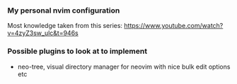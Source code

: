 ### My personal nvim configuration

Most knowledge taken from this series: https://www.youtube.com/watch?v=4zyZ3sw_ulc&t=946s 


### Possible plugins to look at to implement
- neo-tree, visual directory manager for neovim with nice bulk edit options etc
